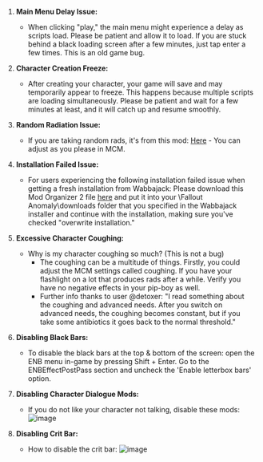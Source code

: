1. **Main Menu Delay Issue:**
   - When clicking "play," the main menu might experience a delay as scripts load. Please be patient and allow it to load. If you are stuck behind a black loading screen after a few minutes, just tap enter a few times. This is an old game bug.

2. **Character Creation Freeze:**
   - After creating your character, your game will save and may temporarily appear to freeze. This happens because multiple scripts are loading simultaneously. Please be patient and wait for a few minutes at least, and it will catch up and resume smoothly.

3. **Random Radiation Issue:**
   - If you are taking random rads, it's from this mod: [Here](https://www.nexusmods.com/fallout4/mods/67336) - You can adjust as you please in MCM.

4. **Installation Failed Issue:**
   - For users experiencing the following installation failed issue when getting a fresh installation from Wabbajack: Please download this Mod Organizer 2 file [here](https://github.com/ModOrganizer2/modorganizer/releases/download/v2.4.4/Mod.Organizer-2.4.4.7z) and put it into your \Fallout Anomaly\downloads folder that you specified in the Wabbajack installer and continue with the installation, making sure you've checked "overwrite installation."

5. **Excessive Character Coughing:**
   - Why is my character coughing so much? (This is not a bug)
     - The coughing can be a multitude of things. Firstly, you could adjust the MCM settings called coughing. If you have your flashlight on a lot that produces rads after a while. Verify you have no negative effects in your pip-boy as well.
     - Further info thanks to user @detoxer: "I read something about the coughing and advanced needs. After you switch on advanced needs, the coughing becomes constant, but if you take some antibiotics it goes back to the normal threshold."

6. **Disabling Black Bars:**
   - To disable the black bars at the top & bottom of the screen: open the ENB menu in-game by pressing Shift + Enter. Go to the ENBEffectPostPass section and uncheck the 'Enable letterbox bars' option.

7. **Disabling Character Dialogue Mods:**
   - If you do not like your character not talking, disable these mods:
     ![image](https://github.com/NomadsReach/Fallout-Anomaly/assets/144523850/c18e8fe4-18b2-4211-b6d8-c514b91a2557)

8. **Disabling Crit Bar:**
   - How to disable the crit bar:
     ![image](https://github.com/NomadsReach/Fallout-Anomaly/assets/144523850/8402d12f-1f23-4a9a-8b98-cafb524d1752)
